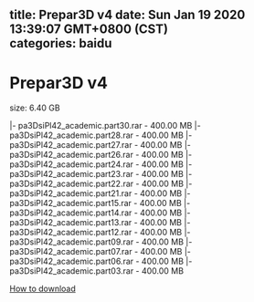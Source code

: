 
title: Prepar3D v4
date: Sun Jan 19 2020 13:39:07 GMT+0800 (CST)    
categories: baidu
---

# Prepar3D v4
size: 6.40 GB
 
 
|- pa3DsiPl42_academic.part30.rar - 400.00 MB
|- pa3DsiPl42_academic.part28.rar - 400.00 MB
|- pa3DsiPl42_academic.part27.rar - 400.00 MB
|- pa3DsiPl42_academic.part26.rar - 400.00 MB
|- pa3DsiPl42_academic.part24.rar - 400.00 MB
|- pa3DsiPl42_academic.part23.rar - 400.00 MB
|- pa3DsiPl42_academic.part22.rar - 400.00 MB
|- pa3DsiPl42_academic.part21.rar - 400.00 MB
|- pa3DsiPl42_academic.part15.rar - 400.00 MB
|- pa3DsiPl42_academic.part14.rar - 400.00 MB
|- pa3DsiPl42_academic.part13.rar - 400.00 MB
|- pa3DsiPl42_academic.part12.rar - 400.00 MB
|- pa3DsiPl42_academic.part09.rar - 400.00 MB
|- pa3DsiPl42_academic.part07.rar - 400.00 MB
|- pa3DsiPl42_academic.part06.rar - 400.00 MB
|- pa3DsiPl42_academic.part03.rar - 400.00 MB

[How to download](https://bpcam.bemobtrk.com/go/2ceec3aa-1ca2-46d6-b9ff-aaa5c184517c?jno=1389)